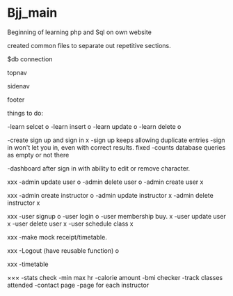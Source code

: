 # Bjj_main

Beginning of learning php and Sql on own website

created common files to separate out repetitive sections.

$db connection

topnav

sidenav

footer 

things to do:

-learn selcet o
-learn insert o
-learn update o
-learn delete o

-create sign up and sign in x
 -sign up keeps allowing duplicate entries
 -sign in won't let you in, even with correct results. fixed
 -counts database queries as empty or not there

-dashboard after sign in with ability to edit or remove character. 

xxx
-admin update user o
-admin delete user o
-admin create user x

xxx
-admin create instructor o
-admin update instructor x
-admin delete instructor x

xxx
-user signup o
-user login o
-user membership buy. x
-user update user x
-user delete user x
-user schedule class x

xxx
-make mock receipt/timetable.

xxx
-Logout (have reusable function) o

xxx
-timetable 

×××
-stats check
-min max hr
-calorie amount
-bmi checker
-track classes attended
-contact page
-page for each instructor

